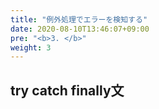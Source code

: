 ```yaml
---
title: "例外処理でエラーを検知する"
date: 2020-08-10T13:46:07+09:00
pre: "<b>3. </b>"
weight: 3
---
```


## try catch finally文
